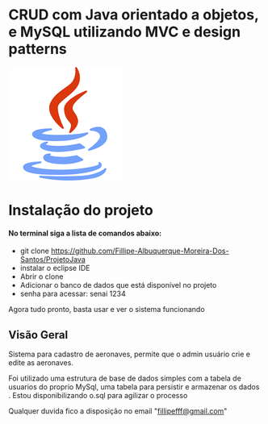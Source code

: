 # CRUD com Java orientado a objetos, e MySQL utilizando MVC e design patterns

![preview img](/preview.png)


# Instalação do projeto 

#### No terminal siga a lista de comandos abaixo:

- git clone https://github.com/Fillipe-Albuquerque-Moreira-Dos-Santos/ProjetoJava
- instalar o eclipse IDE
- Abrir o clone
- Adicionar o banco de dados que está disponível no projeto
- senha para acessar: senai 1234

Agora tudo pronto, basta usar e ver o sistema funcionando


## Visão Geral

Sistema para cadastro de aeronaves, permite que o admin usuário crie e edite as aeronaves. 

Foi utilizado uma estrutura de base de dados simples com a tabela de usuarios do proprio MySql, 
uma tabela para persistir e armazenar os dados . Estou disponibilizando o.sql para agilizar o processo

Qualquer duvida fico a disposição no email "fillipefff@gmail.com"
